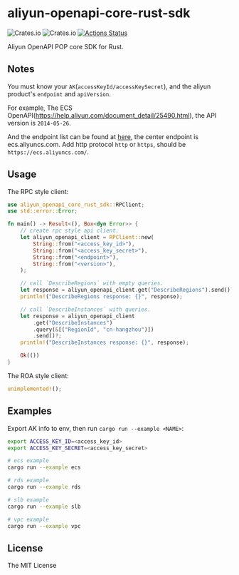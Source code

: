 # aliyun-openapi-core-rust-sdk

![Crates.io](https://img.shields.io/crates/v/aliyun-openapi-core-rust-sdk)
![Crates.io](https://img.shields.io/crates/d/aliyun-openapi-core-rust-sdk)
[![Actions Status](https://github.com/r4ntix/aliyun-openapi-core-rust-sdk/workflows/Continuous%20integration/badge.svg)](https://github.com/r4ntix/aliyun-openapi-core-rust-sdk/actions)

Aliyun OpenAPI POP core SDK for Rust.

## Notes

You must know your `AK`(`accessKeyId/accessKeySecret`), and the aliyun product's `endpoint` and `apiVersion`.

For example, The ECS OpenAPI(https://help.aliyun.com/document_detail/25490.html), the API version is `2014-05-26`.

And the endpoint list can be found at [here](https://help.aliyun.com/document_detail/25489.html), the center endpoint is ecs.aliyuncs.com. Add http protocol `http` or `https`, should be `https://ecs.aliyuncs.com/`.

## Usage

The RPC style client:

```rust
use aliyun_openapi_core_rust_sdk::RPClient;
use std::error::Error;

fn main() -> Result<(), Box<dyn Error>> {
    // create rpc style api client.
    let aliyun_openapi_client = RPClient::new(
        String::from("<access_key_id>"),
        String::from("<access_key_secret>"),
        String::from("<endpoint>"),
        String::from("<version>"),
    );

    // call `DescribeRegions` with empty queries.
    let response = aliyun_openapi_client.get("DescribeRegions").send()?;
    println!("DescribeRegions response: {}", response);

    // call `DescribeInstances` with queries.
    let response = aliyun_openapi_client
        .get("DescribeInstances")
        .query(&[("RegionId", "cn-hangzhou")])
        .send()?;
    println!("DescribeInstances response: {}", response);

    Ok(())
}
```

The ROA style client:

```rust
unimplemented!();
```

## Examples

Export AK info to env, then run `cargo run --example <NAME>`:

```sh
export ACCESS_KEY_ID=<access_key_id>
export ACCESS_KEY_SECRET=<access_key_secret>

# ecs example
cargo run --example ecs

# rds example
cargo run --example rds

# slb example
cargo run --example slb

# vpc example
cargo run --example vpc
```

## License
The MIT License
